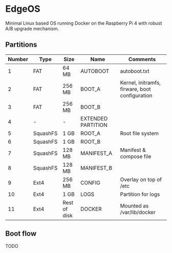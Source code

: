 # EdgeOS

Minimal Linux based OS running Docker on the Raspberry Pi 4 with robust A/B upgrade mechanism.

## Partitions

| Number | Type | Size | Name | Comments |
| --- | --- | --- | --- | --- |
| 1 | FAT | 64 MB | AUTOBOOT | autoboot.txt |
| 2 | FAT | 256 MB | BOOT_A | Kernel, initramfs, firware, boot configuration |
| 3 | FAT | 256 MB | BOOT_B | |
| 4 | - | - | EXTENDED PARTITION | |
| 5 | SquashFS | 1 GB | ROOT_A | Root file system |
| 6 | SquashFS | 1 GB | ROOT_B | |
| 7 | SquashFS | 128 MB | MANIFEST_A | Manifest & compose file |
| 8 | SquashFS | 128 MB | MANIFEST_B | |
| 9 | Ext4 | 256 MB | CONFIG | Overlay on top of /etc |
| 10 | Ext4 | 1 GB | LOGS | Partition for logs |
| 11 | Ext4 | Rest of disk | DOCKER | Mounted as /var/lib/docker |

## Boot flow

TODO